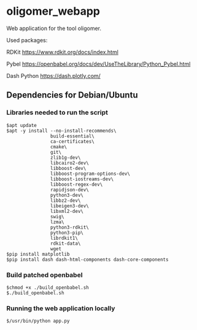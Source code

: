 # oligomer_webapp
Web application for the tool oligomer.

Used packages:

RDKit https://www.rdkit.org/docs/index.html

Pybel https://openbabel.org/docs/dev/UseTheLibrary/Python_Pybel.html

Dash Python https://dash.plotly.com/

## Dependencies for Debian/Ubuntu
### Libraries needed to run the script
```
$apt update
$apt -y install --no-install-recommends\
                build-essential\
                ca-certificates\
                cmake\
                git\
                zlib1g-dev\
                libcairo2-dev\
                libboost-dev\
                libboost-program-options-dev\
                libboost-iostreams-dev\
                libboost-regex-dev\
                rapidjson-dev\
                python3-dev\
                libbz2-dev\
                libeigen3-dev\
                libxml2-dev\
                swig\
                lzma\
                python3-rdkit\
                python3-pip\
                librdkit1\
                rdkit-data\
                wget
$pip install matplotlib
$pip install dash dash-html-components dash-core-components
```
### Build patched openbabel
```
$chmod +x ./build_openbabel.sh
$./build_openbabel.sh
```
### Running the web application locally
```
$/usr/bin/python app.py
```
